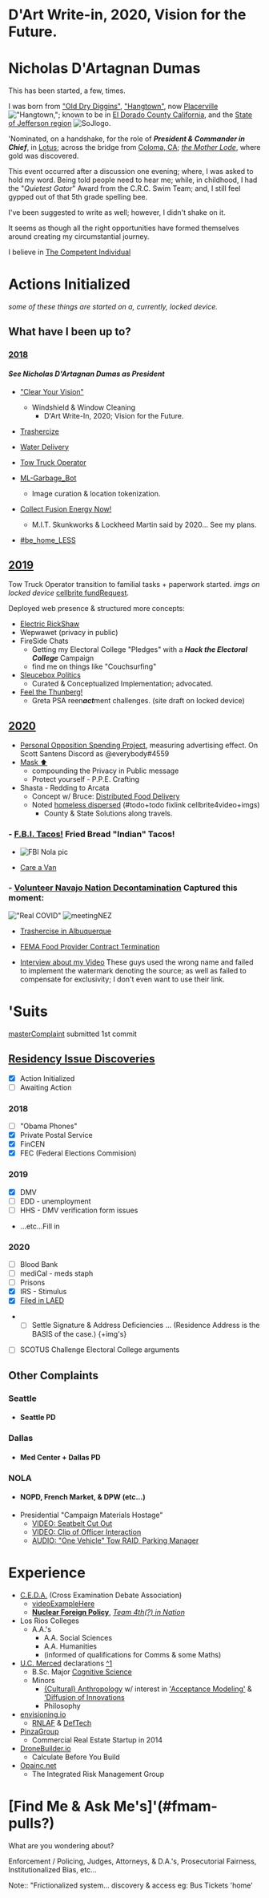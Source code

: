 # D'Art Write-in, 2020, Vision for the Future.
# Nicholas D'Artagnan Dumas

This has been started, a few, times.

I was born from ["Old Dry Diggins"](http://historichwy49.com/placer/pvhist.html), ["Hangtown"](https://hangmanstree.com/history/), now [Placerville](https://en.wikipedia.org/wiki/Placerville%2C_California) !["Hangtown,"](https://evogov.s3.amazonaws.com/media/17/media/5722.png); known to be in [El Dorado County California](https://en.wikipedia.org/wiki/El_Dorado_County%2C_California), and the [State of Jefferson region](https://en.wikipedia.org/wiki/Jefferson_%28proposed_Pacific_state%29) ![SoJlogo](https://upload.wikimedia.org/wikipedia/commons/thumb/2/2b/Seal_of_Jefferson_%28proposed%29.svg/100px-Seal_of_Jefferson_%28proposed%29.svg.png).

'Nominated, on a handshake, for the role of **_President & Commander in Chief_**, in [Lotus](https://en.wikipedia.org/wiki/Lotus%2C_California); across the bridge from [Coloma, CA](https://en.wikipedia.org/wiki/Coloma%2C_California); [_the Mother Lode_](https://www.britannica.com/place/Mother-Lode-Country), where gold was discovered.

This event occurred after a discussion one evening; where, I was asked to hold my word. Being told people need to hear me; while, in childhood, I had the "*Quietest Gator*" Award from the C.R.C. Swim Team; and, I still feel gypped out of that 5th grade spelling bee.

I've been suggested to write as well; however, I didn't shake on it.

It seems as though all the right opportunities have formed themselves around creating my circumstantial journey.

I believe in [The Competent Individual](https://en.wikipedia.org/wiki/Competent_man)

# Actions Initialized

*some of these things are started on a, currently, locked device.*

## What have I been up to?

### [2018](pages/2018)

#### *See Nicholas D'Artagnan Dumas as President*

- ["Clear Your Vision"](pages/2018/cyv.md)
  - Windshield & Window Cleaning
    - D'Art Write-In, 2020; Vision for the Future.

- [Trashercize](pages/2018/tc.md)

- [Water Delivery](pages/2018/wd.md)

- [Tow Truck Operator](pages/2018/tto.md)

- [ML-Garbage_Bot](pages/2018/mlgb.md)
  - Image curation & location tokenization.

- [Collect Fusion Energy Now!](pages/2018/cfen.md)
  - M.I.T. Skunkworks & Lockheed Martin said by 2020... See my plans.

- [#be_home_LESS](pages/2018/bhl.md)

## [2019](pages/2019)

Tow Truck Operator transition to familial tasks + paperwork started. *imgs on locked device* [cellbrite fundRequest]().

Deployed web presence & structured more concepts:
- [Electric RickShaw](pages/2019/ers.md)
- Wepwawet (privacy in public)
- FireSide Chats
  - Getting my Electoral College "Pledges" with a ***Hack the Electoral College*** Campaign
  - find me on things like "Couchsurfing"
- [Sleucebox Politics](pages/2019/sbp.md)
   - Curated & Conceptualized Implementation; advocated.
- [Feel the Thunberg!](pages/2019/ftt.md) 
  - Greta PSA reen***act***ment challenges. (site draft on locked device)

## [2020](pages/2020)
- [Personal Opposition Spending Project](pages/2020/posp.md), measuring advertising effect. On Scott Santens Discord as @everybody#4559
- [Mask :arrow_up:](pages/2020/mu.md)
  - compounding the Privacy in Public message
  - Protect yourself - P.P.E. Crafting
- Shasta - Redding to Arcata
  - Concept w/ Bruce: [Distributed Food Delivery](pages/2020/dfd.md)
  - Noted [homeless dispersed]() (#todo+todo fixlink cellbrite4video+imgs)
    - County & State Solutions along travels.

### - [F.B.I. Tacos!](pages/2020/fbit.md) Fried Bread "Indian" Tacos!
  - ![FBI Nola pic](pages/_assets-logPics/20200820_130020.jpg)

- [Care a Van](pages/2020/cav.md)

### - [Volunteer Navajo Nation Decontamination](pages/2020/vnnd.md) Captured this moment:
!["Real COVID"](_assets/navajoxcerpts/20200711_170651.jpg)
![meetingNEZ](_assets/navajoxcerpts/20200709_182447.jpg)

- [Trashercise in Albuquerque](pages/2018/tc.md#Albuquerque)

- [FEMA Food Provider Contract Termination](pages/2020/ffpct.md)

- [Interview about my Video](https://www.wwltv.com/article/news/crime/new-video-aftermath-of-nopd-shooting/289-1e2fdc3d-0f0a-4b66-a32f-e0e02dc6de77) These guys used the wrong name and failed to implement the watermark denoting the source; as well as failed to compensate for exclusivity; I don't even want to use their link.

# 'Suits

[masterComplaint](actions/pages/theSuits/Complaints/masterComplaint.md) submitted 1st commit <!--#todo+todo link .pdf-->

## [Residency Issue Discoveries](pages/theSuits/filed/Federal/Residence)

 - [x] Action Initialized
 - [ ] Awaiting Action

### 2018

- [ ] "Obama Phones" <!--note https://www.nalalifeline.org/take-action/ -->
- [x] Private Postal Service
- [x] FinCEN
- [x] FEC (Federal Elections Commision)

### 2019

- [x] DMV
- [ ] EDD - unemployment
- [ ] HHS - DMV verification form issues
- ...etc...Fill in 

### 2020

- [ ] Blood Bank
- [ ] mediCal - meds staph
- [ ] Prisons
- [x] IRS - Stimulus
- [x] [Filed in LAED](pages/theSuits/filed/Federal/Residence/_assets/LAED-tributes_n_contacts)
- - [ ] Settle Signature & Address Deficiencies ... (Residence Address is the BASIS of the case.) {+img's}
- [ ] SCOTUS Challenge Electoral College arguments

## Other Complaints

### Seattle

- #### Seattle PD

### Dallas

- #### Med Center + Dallas PD

### NOLA

- #### NOPD, French Market, & DPW (etc...)
- Presidential "Campaign Materials Hostage"
  - [VIDEO: Seatbelt Cut Out](https://bittube.tv/post/6c199aae-5103-4d0e-881e-20c95080812d)
  - [VIDEO: Clip of Officer Interaction](https://bittube.tv/post/347572af-c526-423c-8c69-f1ffd7aaf11a)
  - [AUDIO: "One Vehicle" Tow RAID, Parking Manager](https://bittube.tv/post/0fd2849b-4e65-4333-b923-1de4f8321333)

# Experience
- [C.E.D.A.](http://www.cedadebate.org/) (Cross Examination Debate Association)
  - [videoExampleHere](https://www.youtube.com/watch?v=JhzwSlK4uEc)
  - [__Nuclear Foreign Policy__](http://cedadebate.org/node/893), [*Team 4th(?) in Nation*](https://saccityexpress.com/debating-greatness/)
- Los Rios Colleges
  - A.A.'s
    - A.A. Social Sciences
    - A.A. Humanities
    - (informed of qualifications for Comms & some Maths)
- [U.C. Merced](https://en.wikipedia.org/wiki/University_of_California%2C_Merced) declarations [^1][1]
  - B.Sc. Major [Cognitive Science](https://en.wikipedia.org/wiki/Cognitive_science)
  - Minors
    - [{Cultural} Anthropology](https://en.wikipedia.org/wiki/Cultural_anthropology "'Cultural' wasn't able to be declared unless for a Masters") w/ interest in ['Acceptance Modeling'](https://en.wikipedia.org/wiki/Technology_acceptance_model) & ['Diffusion of Innovations](https://en.wikipedia.org/wiki/Diffusion_of_innovations)
    - Philosophy
- [envisioning.io](https://www.envisioning.io/clients/deftech)
  - [RNLAF](https://en.wikipedia.org/wiki/RNLAF) & [DefTech](http://deftech.ch/)
- [PinzaGroup](https://pinzagroup.com/wp-content/endurance-page-cache/_index.html)
  - Commercial Real Estate Startup in 2014
- [DroneBuilder.io](https://angel.co/company/dronebuilder)
  - Calculate Before You Build
- [Opainc.net](http://opainc.net/)
  - The Integrated Risk Management Group

# [Find Me & Ask Me's]'(#fmam-pulls?)

What are you wondering about?

Enforcement / Policing, Judges, Attorneys, & D.A.'s, Prosecutorial Fairness, Institutionalized Bias, etc...

Note:: "Frictionalized system... discovery & access eg: Bus Tickets 'home'

[1]: https://en.wikipedia.org/wiki/List_of_research_universities_in_the_United_States

